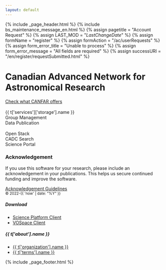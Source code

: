 ```yaml
---
layout: default
---
```


{% include _page_header.html %} {% include bs_maintenance_message_en.html %}
{% assign pagetitle = "Account Request" %}
{% assign LAST_MOD = "$LastChangeDate$" %}
{% assign formName = "register" %}
{% assign formAction = "/ac/userRequests" %}
{% assign form_error_title = "Unable to process" %}
{% assign form_error_message = "All fields are required" %}
{% assign successURI = "/en/register/requestSubmitted.html" %}

<div class="container">
  <div class="py-3">
    <div class="row">
      <div class="col-md-12 order-1 mb-4 text-center">
        <h1 class="mt-3 text-left font-weight-light">Canadian Advanced Network for Astronomical Research</h1>
        <div role="toolbar" aria-label="Action button toolbar" class="pt-2 text-left">
          <a href="https://www.opencadc.org/canfar/latest/platform/home/" class="btn btn-outline-info mr-3 font-weight-bold">Check what CANFAR offers</a>
        </div>
        <br />
        <div class="mt-md-5 border-top border-bottom border-info p-4">
          <div class="row text-center mb-3">
            <div class="mx-1 col">
              <a href="{{ t['services']['storage'].link }}" class="text-secondary">
                <i class="fas fa-hdd service-link" data-toggle="tooltip" data-placement="top" title="Manage your VOSpace"></i>
              </a>
              <div>
                <span>{{ t['services']['storage'].name }}</span>
              </div>
            </div>
            <div class="mx-1 col">
              <a href="" target="_blank" id="gmui_link" class="text-secondary">
                <i class="fas fa-users service-link" data-toggle="tooltip" data-placement="top" title="Manage your CADC groups"></i>
              </a>
              <div>
                <span>Group Management</span>
              </div>
            </div>
            <div class="mx-1 col">
              <a href="/citation" class="text-secondary">
                <i class="fas fa-link service-link" data-toggle="tooltip" data-placement="top" title="Publish your data using VOSpace and Digital Object Identifiers"></i>
              </a>
              <div>
                <span>Data Publication</span>
              </div>
            </div>
          </div>
          <br />
          <div class="row text-center mb-3">
            <div class="mx-1 col">
              <a href="https://arbutus-canfar.cloud.computecanada.ca" class="text-secondary" rel="external">
                <i class="fas fa-power-off service-link" data-toggle="tooltip" data-placement="top" title="Interactive Virtual Machines"></i>
              </a>
              <div>
                <span>Open Stack</span>
              </div>
            </div>
            <div class="mx-1 col">
                <a href="{{ cadc_url }}/en/search/" class="text-secondary">
                  <i class="fas fa-star service-link" data-toggle="tooltip" data-placement="right" title="Search data collections at the Canadian Astronomy Data Centre"></i>
                </a>
                <div>
                  <span>CADC Search</span>
                </div>
            </div>
            <div class="mx-1 col">
                <a href="/science-portal" class="text-secondary">
                  <i class="fas fa-cubes service-link " data-toggle="tooltip" data-placement="top" title="Science Portal sessions"></i>
                </a>
                <div>
                  <span>Science Portal</span>
                </div>
              </div>
            </div>
           </div>
        </div>
      </div>
      <div class="row mt-5">
        <h3 class="h4">Acknowledgement</h3>
        <p>If you use this software for your research, please include an acknowledgement in your publications. This helps us secure continued funding and improve the software.</p>
        <a href="https://www.opencadc.org/canfar/latest/about/acknowledgement/">Acknowledgement Guidelines</a>
      </div>
    </div>
  </div>
  <footer class="my-md-3 pt-md-3 border-top container">
    <div class="row">
      <small class="d-block mb-3 text-muted col-md">&copy; 2022-{{ 'now' | date: "%Y" }}</small>
    </div>
    <div class="row">
      <div class="col-3 col-md">
        <h5>Download</h5>
        <ul class="list-unstyled text-small">
          <li><a class="text-muted" href="https://www.opencadc.org/canfar/latest/client/home/">Science Platform Client</a></li>
          <li><a class="text-muted" href="https://www.opencadc.org/canfar/latest/platform/guides/storage/vospace-api/">VOSpace Client</a></li>
        </ul>
      </div>
      <div class="col-3 col-md">
        <h5 hidden>Resources</h5>
        <div class="social-link-toolbar" role="toolbar">
          <a href="https://github.com/opencadc" class="social-link pl-sm-1" aria-label="Center Align">
            <i class="fab fa-brands fa-github fa-3x" aria-hidden="true" data-toggle="tooltip" data-placement="top" title="See the OpenCADC GitHub page"></i>
          </a>
          <a href="https://discord.gg/vcCQ8QBvBa" class="social-link pl-sm-1" aria-label="Center Align">
            <i class="fab fa-brands fa-discord fa-3x" aria-hidden="true" data-toggle="tooltip" data-placement="top" title="Join the CANFAR Discord"></i>
          </a>
        </div>
      </div>
      <div class="col-3 col-md">
        <h5>{{ t['about'].name }}</h5>
        <ul class="list-unstyled text-small">
          <li><a class="text-muted" href="{{ t['organization'].link }}">{{ t['organization'].name }}</a></li>
          <li><a class="text-muted" href="{{ t['terms'].link }}">{{ t['terms'].name }}</a></li>
        </ul>
      </div>
    </div>
  </footer>
  {% include _page_footer.html %}
</div>
<script>
  $(document).ready(function() {
    // Change the user-related menu items to point to
    // URLs provided via /reg/applications
    var redirectUtil = new ca.nrc.cadc.RedirectUtil()
    redirectUtil.setHrefToUri(ca.nrc.cadc.accountURI.gmui, ['gmui_link'])
  })
</script>
